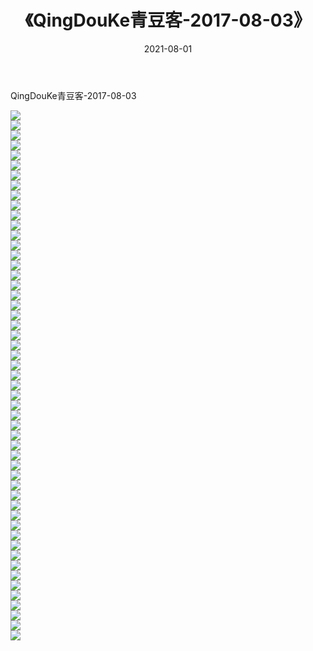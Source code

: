 ﻿---
layout: post
title:  《QingDouKe青豆客-2017-08-03》
date:   2021-08-01
img: http://img.660000.xyz/Sharelink/网络美图/2021/QingDouKe青豆客-2017-08-03/000.jpg
categories: [美女, 清纯, 唯美]
---

QingDouKe青豆客-2017-08-03

  ![](http://img.660000.xyz/Sharelink/网络美图/2021/QingDouKe青豆客-2017-08-03/001.jpg) <br> ![](http://img.660000.xyz/Sharelink/网络美图/2021/QingDouKe青豆客-2017-08-03/002.jpg) <br> ![](http://img.660000.xyz/Sharelink/网络美图/2021/QingDouKe青豆客-2017-08-03/003.jpg) <br> ![](http://img.660000.xyz/Sharelink/网络美图/2021/QingDouKe青豆客-2017-08-03/004.jpg) <br> ![](http://img.660000.xyz/Sharelink/网络美图/2021/QingDouKe青豆客-2017-08-03/005.jpg) <br> ![](http://img.660000.xyz/Sharelink/网络美图/2021/QingDouKe青豆客-2017-08-03/006.jpg) <br> ![](http://img.660000.xyz/Sharelink/网络美图/2021/QingDouKe青豆客-2017-08-03/007.jpg) <br> ![](http://img.660000.xyz/Sharelink/网络美图/2021/QingDouKe青豆客-2017-08-03/008.jpg) <br> ![](http://img.660000.xyz/Sharelink/网络美图/2021/QingDouKe青豆客-2017-08-03/009.jpg) <br> ![](http://img.660000.xyz/Sharelink/网络美图/2021/QingDouKe青豆客-2017-08-03/010.jpg) <br> ![](http://img.660000.xyz/Sharelink/网络美图/2021/QingDouKe青豆客-2017-08-03/011.jpg) <br> ![](http://img.660000.xyz/Sharelink/网络美图/2021/QingDouKe青豆客-2017-08-03/012.jpg) <br> ![](http://img.660000.xyz/Sharelink/网络美图/2021/QingDouKe青豆客-2017-08-03/013.jpg) <br> ![](http://img.660000.xyz/Sharelink/网络美图/2021/QingDouKe青豆客-2017-08-03/014.jpg) <br> ![](http://img.660000.xyz/Sharelink/网络美图/2021/QingDouKe青豆客-2017-08-03/015.jpg) <br> ![](http://img.660000.xyz/Sharelink/网络美图/2021/QingDouKe青豆客-2017-08-03/016.jpg) <br> ![](http://img.660000.xyz/Sharelink/网络美图/2021/QingDouKe青豆客-2017-08-03/017.jpg) <br> ![](http://img.660000.xyz/Sharelink/网络美图/2021/QingDouKe青豆客-2017-08-03/018.jpg) <br> ![](http://img.660000.xyz/Sharelink/网络美图/2021/QingDouKe青豆客-2017-08-03/019.jpg) <br> ![](http://img.660000.xyz/Sharelink/网络美图/2021/QingDouKe青豆客-2017-08-03/020.jpg) <br> ![](http://img.660000.xyz/Sharelink/网络美图/2021/QingDouKe青豆客-2017-08-03/021.jpg) <br> ![](http://img.660000.xyz/Sharelink/网络美图/2021/QingDouKe青豆客-2017-08-03/022.jpg) <br> ![](http://img.660000.xyz/Sharelink/网络美图/2021/QingDouKe青豆客-2017-08-03/023.jpg) <br> ![](http://img.660000.xyz/Sharelink/网络美图/2021/QingDouKe青豆客-2017-08-03/024.jpg) <br> ![](http://img.660000.xyz/Sharelink/网络美图/2021/QingDouKe青豆客-2017-08-03/025.jpg) <br> ![](http://img.660000.xyz/Sharelink/网络美图/2021/QingDouKe青豆客-2017-08-03/026.jpg) <br> ![](http://img.660000.xyz/Sharelink/网络美图/2021/QingDouKe青豆客-2017-08-03/027.jpg) <br> ![](http://img.660000.xyz/Sharelink/网络美图/2021/QingDouKe青豆客-2017-08-03/028.jpg) <br> ![](http://img.660000.xyz/Sharelink/网络美图/2021/QingDouKe青豆客-2017-08-03/029.jpg) <br> ![](http://img.660000.xyz/Sharelink/网络美图/2021/QingDouKe青豆客-2017-08-03/030.jpg) <br> ![](http://img.660000.xyz/Sharelink/网络美图/2021/QingDouKe青豆客-2017-08-03/031.jpg) <br> ![](http://img.660000.xyz/Sharelink/网络美图/2021/QingDouKe青豆客-2017-08-03/032.jpg) <br> ![](http://img.660000.xyz/Sharelink/网络美图/2021/QingDouKe青豆客-2017-08-03/033.jpg) <br> ![](http://img.660000.xyz/Sharelink/网络美图/2021/QingDouKe青豆客-2017-08-03/034.jpg) <br> ![](http://img.660000.xyz/Sharelink/网络美图/2021/QingDouKe青豆客-2017-08-03/035.jpg) <br> ![](http://img.660000.xyz/Sharelink/网络美图/2021/QingDouKe青豆客-2017-08-03/036.jpg) <br> ![](http://img.660000.xyz/Sharelink/网络美图/2021/QingDouKe青豆客-2017-08-03/037.jpg) <br> ![](http://img.660000.xyz/Sharelink/网络美图/2021/QingDouKe青豆客-2017-08-03/038.jpg) <br> ![](http://img.660000.xyz/Sharelink/网络美图/2021/QingDouKe青豆客-2017-08-03/039.jpg) <br> ![](http://img.660000.xyz/Sharelink/网络美图/2021/QingDouKe青豆客-2017-08-03/040.jpg) <br> ![](http://img.660000.xyz/Sharelink/网络美图/2021/QingDouKe青豆客-2017-08-03/041.jpg) <br> ![](http://img.660000.xyz/Sharelink/网络美图/2021/QingDouKe青豆客-2017-08-03/042.jpg) <br> ![](http://img.660000.xyz/Sharelink/网络美图/2021/QingDouKe青豆客-2017-08-03/043.jpg) <br> ![](http://img.660000.xyz/Sharelink/网络美图/2021/QingDouKe青豆客-2017-08-03/044.jpg) <br> ![](http://img.660000.xyz/Sharelink/网络美图/2021/QingDouKe青豆客-2017-08-03/045.jpg) <br> ![](http://img.660000.xyz/Sharelink/网络美图/2021/QingDouKe青豆客-2017-08-03/046.jpg) <br> ![](http://img.660000.xyz/Sharelink/网络美图/2021/QingDouKe青豆客-2017-08-03/047.jpg) <br> ![](http://img.660000.xyz/Sharelink/网络美图/2021/QingDouKe青豆客-2017-08-03/048.jpg) <br> ![](http://img.660000.xyz/Sharelink/网络美图/2021/QingDouKe青豆客-2017-08-03/049.jpg) <br> ![](http://img.660000.xyz/Sharelink/网络美图/2021/QingDouKe青豆客-2017-08-03/050.jpg) <br> ![](http://img.660000.xyz/Sharelink/网络美图/2021/QingDouKe青豆客-2017-08-03/051.jpg) <br> ![](http://img.660000.xyz/Sharelink/网络美图/2021/QingDouKe青豆客-2017-08-03/052.jpg) <br> ![](http://img.660000.xyz/Sharelink/网络美图/2021/QingDouKe青豆客-2017-08-03/053.jpg) <br>